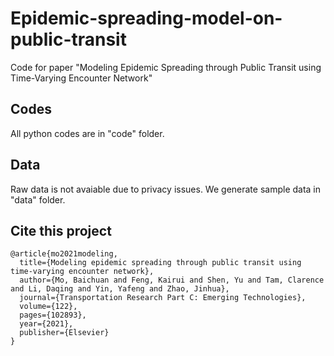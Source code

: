 # Epidemic-spreading-model-on-public-transit
Code for paper "Modeling Epidemic Spreading through Public Transit using Time-Varying Encounter Network"

## Codes
All python codes are in "code" folder. 

## Data
Raw data is not avaiable due to privacy issues. We generate sample data in "data" folder.

## Cite this project
```
@article{mo2021modeling,
  title={Modeling epidemic spreading through public transit using time-varying encounter network},
  author={Mo, Baichuan and Feng, Kairui and Shen, Yu and Tam, Clarence and Li, Daqing and Yin, Yafeng and Zhao, Jinhua},
  journal={Transportation Research Part C: Emerging Technologies},
  volume={122},
  pages={102893},
  year={2021},
  publisher={Elsevier}
}
```


